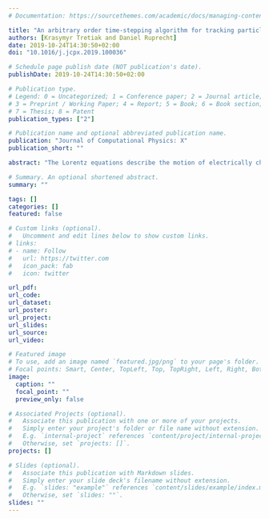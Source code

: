 ```yaml
---
# Documentation: https://sourcethemes.com/academic/docs/managing-content/

title: "An arbitrary order time-stepping algorithm for tracking particles in inhomogeneous magnetic fields"
authors: [Krasymyr Tretiak and Daniel Ruprecht]
date: 2019-10-24T14:30:50+02:00
doi: "10.1016/j.jcpx.2019.100036"

# Schedule page publish date (NOT publication's date).
publishDate: 2019-10-24T14:30:50+02:00

# Publication type.
# Legend: 0 = Uncategorized; 1 = Conference paper; 2 = Journal article;
# 3 = Preprint / Working Paper; 4 = Report; 5 = Book; 6 = Book section;
# 7 = Thesis; 8 = Patent
publication_types: ["2"]

# Publication name and optional abbreviated publication name.
publication: "Journal of Computational Physics: X"
publication_short: ""

abstract: "The Lorentz equations describe the motion of electrically charged particles in electric and magnetic fields and are used widely in plasma physics. The most popular numerical algorithm for solving them is the Boris method, a variant of the Störmer-Verlet algorithm. Boris method is phase space volume conserving and simulated particles typically remain near the correct trajectory. However, it is only second order accurate. Therefore, in scenarios where it is not enough to know that a particle stays on the right trajectory but one needs to know where on the trajectory the particle is at a given time, Boris method requires very small time steps to deliver accurate phase information, making it computationally expensive. We derive an improved version of the high-order Boris spectral deferred correction algorithm (Boris-SDC) by adopting a convergence acceleration strategy for second order problems based on the Generalised Minimum Residual (GMRES) method. Our new algorithm is easy to implement as it still relies on the standard Boris method. Like Boris-SDC it can deliver arbitrary order of accuracy through simple changes of runtime parameter but possesses better long-term energy stability. We demonstrate for two examples, a magnetic mirror trap and the Solev'ev equilibrium, that the new method can deliver better accuracy at lower computational cost compared to the standard Boris method. While our examples are motivated by tracking ions in the magnetic field of a nuclear fusion reactor, the introduced algorithm can potentially deliver similar improvements in efficiency for other applications."

# Summary. An optional shortened abstract.
summary: ""

tags: []
categories: []
featured: false

# Custom links (optional).
#   Uncomment and edit lines below to show custom links.
# links:
# - name: Follow
#   url: https://twitter.com
#   icon_pack: fab
#   icon: twitter

url_pdf:
url_code:
url_dataset:
url_poster:
url_project:
url_slides:
url_source:
url_video:

# Featured image
# To use, add an image named `featured.jpg/png` to your page's folder. 
# Focal points: Smart, Center, TopLeft, Top, TopRight, Left, Right, BottomLeft, Bottom, BottomRight.
image:
  caption: ""
  focal_point: ""
  preview_only: false

# Associated Projects (optional).
#   Associate this publication with one or more of your projects.
#   Simply enter your project's folder or file name without extension.
#   E.g. `internal-project` references `content/project/internal-project/index.md`.
#   Otherwise, set `projects: []`.
projects: []

# Slides (optional).
#   Associate this publication with Markdown slides.
#   Simply enter your slide deck's filename without extension.
#   E.g. `slides: "example"` references `content/slides/example/index.md`.
#   Otherwise, set `slides: ""`.
slides: ""
---
```


